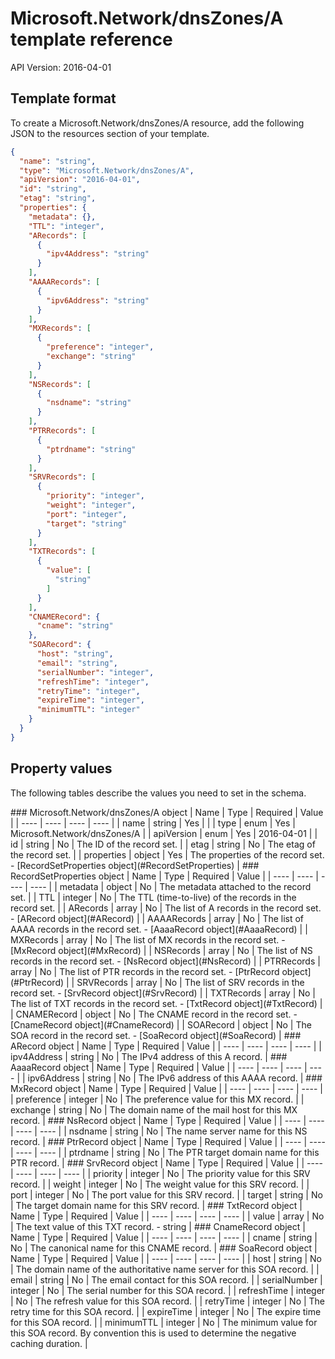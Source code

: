 # Microsoft.Network/dnsZones/A template reference
API Version: 2016-04-01
## Template format

To create a Microsoft.Network/dnsZones/A resource, add the following JSON to the resources section of your template.

```json
{
  "name": "string",
  "type": "Microsoft.Network/dnsZones/A",
  "apiVersion": "2016-04-01",
  "id": "string",
  "etag": "string",
  "properties": {
    "metadata": {},
    "TTL": "integer",
    "ARecords": [
      {
        "ipv4Address": "string"
      }
    ],
    "AAAARecords": [
      {
        "ipv6Address": "string"
      }
    ],
    "MXRecords": [
      {
        "preference": "integer",
        "exchange": "string"
      }
    ],
    "NSRecords": [
      {
        "nsdname": "string"
      }
    ],
    "PTRRecords": [
      {
        "ptrdname": "string"
      }
    ],
    "SRVRecords": [
      {
        "priority": "integer",
        "weight": "integer",
        "port": "integer",
        "target": "string"
      }
    ],
    "TXTRecords": [
      {
        "value": [
          "string"
        ]
      }
    ],
    "CNAMERecord": {
      "cname": "string"
    },
    "SOARecord": {
      "host": "string",
      "email": "string",
      "serialNumber": "integer",
      "refreshTime": "integer",
      "retryTime": "integer",
      "expireTime": "integer",
      "minimumTTL": "integer"
    }
  }
}
```
## Property values

The following tables describe the values you need to set in the schema.

<a id="Microsoft.Network/dnsZones/A" />
### Microsoft.Network/dnsZones/A object
|  Name | Type | Required | Value |
|  ---- | ---- | ---- | ---- |
|  name | string | Yes |  |
|  type | enum | Yes | Microsoft.Network/dnsZones/A |
|  apiVersion | enum | Yes | 2016-04-01 |
|  id | string | No | The ID of the record set. |
|  etag | string | No | The etag of the record set. |
|  properties | object | Yes | The properties of the record set. - [RecordSetProperties object](#RecordSetProperties) |


<a id="RecordSetProperties" />
### RecordSetProperties object
|  Name | Type | Required | Value |
|  ---- | ---- | ---- | ---- |
|  metadata | object | No | The metadata attached to the record set. |
|  TTL | integer | No | The TTL (time-to-live) of the records in the record set. |
|  ARecords | array | No | The list of A records in the record set. - [ARecord object](#ARecord) |
|  AAAARecords | array | No | The list of AAAA records in the record set. - [AaaaRecord object](#AaaaRecord) |
|  MXRecords | array | No | The list of MX records in the record set. - [MxRecord object](#MxRecord) |
|  NSRecords | array | No | The list of NS records in the record set. - [NsRecord object](#NsRecord) |
|  PTRRecords | array | No | The list of PTR records in the record set. - [PtrRecord object](#PtrRecord) |
|  SRVRecords | array | No | The list of SRV records in the record set. - [SrvRecord object](#SrvRecord) |
|  TXTRecords | array | No | The list of TXT records in the record set. - [TxtRecord object](#TxtRecord) |
|  CNAMERecord | object | No | The CNAME record in the  record set. - [CnameRecord object](#CnameRecord) |
|  SOARecord | object | No | The SOA record in the record set. - [SoaRecord object](#SoaRecord) |


<a id="ARecord" />
### ARecord object
|  Name | Type | Required | Value |
|  ---- | ---- | ---- | ---- |
|  ipv4Address | string | No | The IPv4 address of this A record. |


<a id="AaaaRecord" />
### AaaaRecord object
|  Name | Type | Required | Value |
|  ---- | ---- | ---- | ---- |
|  ipv6Address | string | No | The IPv6 address of this AAAA record. |


<a id="MxRecord" />
### MxRecord object
|  Name | Type | Required | Value |
|  ---- | ---- | ---- | ---- |
|  preference | integer | No | The preference value for this MX record. |
|  exchange | string | No | The domain name of the mail host for this MX record. |


<a id="NsRecord" />
### NsRecord object
|  Name | Type | Required | Value |
|  ---- | ---- | ---- | ---- |
|  nsdname | string | No | The name server name for this NS record. |


<a id="PtrRecord" />
### PtrRecord object
|  Name | Type | Required | Value |
|  ---- | ---- | ---- | ---- |
|  ptrdname | string | No | The PTR target domain name for this PTR record. |


<a id="SrvRecord" />
### SrvRecord object
|  Name | Type | Required | Value |
|  ---- | ---- | ---- | ---- |
|  priority | integer | No | The priority value for this SRV record. |
|  weight | integer | No | The weight value for this SRV record. |
|  port | integer | No | The port value for this SRV record. |
|  target | string | No | The target domain name for this SRV record. |


<a id="TxtRecord" />
### TxtRecord object
|  Name | Type | Required | Value |
|  ---- | ---- | ---- | ---- |
|  value | array | No | The text value of this TXT record. - string |


<a id="CnameRecord" />
### CnameRecord object
|  Name | Type | Required | Value |
|  ---- | ---- | ---- | ---- |
|  cname | string | No | The canonical name for this CNAME record. |


<a id="SoaRecord" />
### SoaRecord object
|  Name | Type | Required | Value |
|  ---- | ---- | ---- | ---- |
|  host | string | No | The domain name of the authoritative name server for this SOA record. |
|  email | string | No | The email contact for this SOA record. |
|  serialNumber | integer | No | The serial number for this SOA record. |
|  refreshTime | integer | No | The refresh value for this SOA record. |
|  retryTime | integer | No | The retry time for this SOA record. |
|  expireTime | integer | No | The expire time for this SOA record. |
|  minimumTTL | integer | No | The minimum value for this SOA record. By convention this is used to determine the negative caching duration. |


